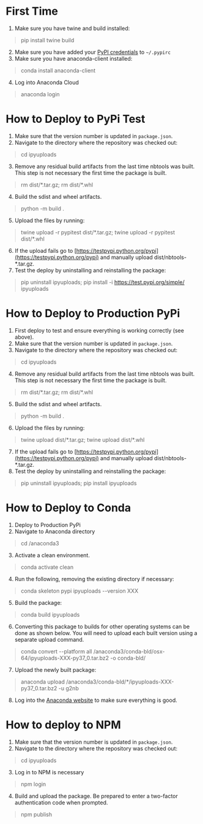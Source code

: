 # First Time

1. Make sure you have twine and build installed:
> pip install twine build
2. Make sure you have added your [PyPI credentials](https://docs.python.org/3.3/distutils/packageindex.html#pypirc) to `~/.pypirc`
3. Make sure you have anaconda-client installed:
> conda install anaconda-client
4. Log into Anaconda Cloud
> anaconda login

# How to Deploy to PyPi Test

1. Make sure that the version number is updated in `package.json`.
2. Navigate to the directory where the repository was checked out:
> cd ipyuploads
3. Remove any residual build artifacts from the last time nbtools was built. This step is not necessary the first time the package is built.
> rm dist/\*.tar.gz; rm dist/\*.whl
4. Build the sdist and wheel artifacts.
> python -m build .
5. Upload the files by running:
> twine upload -r pypitest dist/\*.tar.gz; twine upload -r pypitest dist/\*.whl
6. If the upload fails go to [https://testpypi.python.org/pypi](https://testpypi.python.org/pypi) and manually upload dist/nbtools-*.tar.gz.
7. Test the deploy by uninstalling and reinstalling the package: 
> pip uninstall ipyuploads;
> pip install -i https://test.pypi.org/simple/ ipyuploads

# How to Deploy to Production PyPi

1. First deploy to test and ensure everything is working correctly (see above).
2. Make sure that the version number is updated in `package.json`.
3. Navigate to the directory where the repository was checked out:
> cd ipyuploads
4. Remove any residual build artifacts from the last time nbtools was built. This step is not necessary the first time the package is built.
> rm dist/\*.tar.gz; rm dist/\*.whl
5. Build the sdist and wheel artifacts.
> python -m build .
6. Upload the files by running:
> twine upload dist/\*.tar.gz; twine upload dist/\*.whl
7. If the upload fails go to [https://testpypi.python.org/pypi](https://testpypi.python.org/pypi) and manually upload dist/nbtools-*.tar.gz.
8. Test the deploy by uninstalling and reinstalling the package: 
> pip uninstall ipyuploads;
> pip install ipyuploads

# How to Deploy to Conda

1. Deploy to Production PyPi
2. Navigate to Anaconda directory
> cd /anaconda3
3. Activate a clean environment.
> conda activate clean
4. Run the following, removing the existing directory if necessary:
> conda skeleton pypi ipyuploads --version XXX
5. Build the package:
> conda build ipyuploads
6. Converting this package to builds for other operating systems can be done as shown below. You will need to upload each
built version using a separate upload command.
> conda convert --platform all /anaconda3/conda-bld/osx-64/ipyuploads-XXX-py37_0.tar.bz2 -o conda-bld/
7. Upload the newly built package:
> anaconda upload /anaconda3/conda-bld/*/ipyuploads-XXX-py37_0.tar.bz2 -u g2nb
8. Log into the [Anaconda website](https://anaconda.org/) to make sure everything is good.

# How to deploy to NPM

1. Make sure that the version number is updated in `package.json`.
2. Navigate to the directory where the repository was checked out:
> cd ipyuploads
3. Log in to NPM is necessary
> npm login
4. Build and upload the package. Be prepared to enter a two-factor authentication code when prompted.
> npm publish